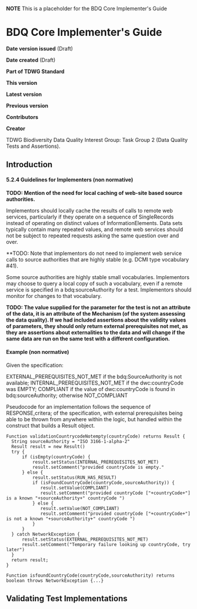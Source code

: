 **NOTE** This is a placeholder for the BDQ Core Implementer's Guide

# BDQ Core Implementer's Guide

**Date version issued**  (Draft)

**Date created** (Draft)

**Part of TDWG Standard**

**This version**

**Latest version**

**Previous version**

**Contributors**

**Creator**

TDWG Biodiversity Data Quality Interest Group: Task Group 2 (Data Quality Tests and Assertions).

## Introduction

#### 5.2.4 Guidelines for Implementers (non normative)

**TODO: Mention of the need for local caching of web-site based source authorities.**

Implementors should locally cache the results of calls to remote web services, particularly if they operate on a sequence of SingleRecords instead of operating on distinct values of InformationElements.  Data sets typically contain many repeated values, and remote web services should not be subject to repeated requests asking the same question over and over. 

**TODO: Note that implementors do not need to implement web service calls to source authorities that are highly stable (e.g. DCMI type vocabulary #41).

Some source authorities are highly stable small vocabularies.  Implementors may choose to query a local copy of such a vocabulary, even if a remote service is specified in a bdq:sourceAuthority for a test.  Implementors should monitor for changes to that vocabulary. 

**TODO: The value supplied for the parameter for the test is not an attribute of the data, it is an attribute of the Mechanism (of the system assessing the data quality). If we had included assertions about the validity values of parameters, they should only return external prerequisites not met, as they are assertions about externalities to the data and will change if the same data are run on the same test with a different configuration.**


#### Example (non normative)

Given the specification: 

EXTERNAL_PREREQUISITES_NOT_MET if the bdq:SourceAuthority is not available; INTERNAL_PREREQUISITES_NOT_MET if the dwc:countryCode was EMPTY; COMPLIANT if the value of dwc:countryCode is found in bdq:sourceAuthority; otherwise NOT_COMPLIANT

Pseudocode for an implementation follows the sequence of RESPONSE,critera; of the specification, with external prerequisites being able to be thrown from anywhere within the logic, but handled within the construct that builds a Result object.

    Function validationCountrycodeNotempty(countryCode) returns Result {
      String sourceAuthority = "ISO 3166-1-alpha-2"
      Result result = new Result()
      try { 
          if (isEmpty(countryCode) { 
              result.setStatus(INTERNAL_PREREQUISITES_NOT_MET) 
              result.setComment("provided countryCode is empty."
          } else {
              result.setStatus(RUN_HAS_RESULT) 
              if (isFoundCountryCode(countryCode,sourceAuthority)) { 
                 result.setValue(COMPLIANT)
                 result.setComment("provided countryCode ["+countryCode+"] is a known "+sourceAuthority+" countryCode ")
              } else { 
                 result.setValue(NOT_COMPLIANT)
                 result.setComment("provided countryCode ["+countryCode+"] is not a known "+sourceAuthority+" countryCode ")
              }
          } 
      } catch NetworkException {
          result.setStatus(EXTERNAL_PREREQUISITES_NOT_MET) 
          result.setComment("Temporary failure looking up countryCode, try later")
      }
      return result;
    }

    Function isfoundCountryCode(countryCode,sourceAuthority) returns boolean throws NetworkException {...}



## Validating Test Implementations
